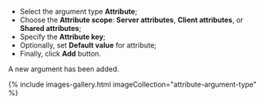 - Select the argument type **Attribute**;
- Choose the **Attribute scope**: **Server attributes**, **Client attributes**, or **Shared attributes**;
- Specify the **Attribute key**;
- Optionally, set **Default value** for attribute;
- Finally, click **Add** button.

A new argument has been added.

[//]: # (fix image)
{% include images-gallery.html imageCollection="attribute-argument-type" %}
